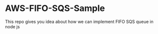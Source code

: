 # AWS-FIFO-SQS-Sample
This repo gives you idea about how we can implement FIFO SQS queue in node js
